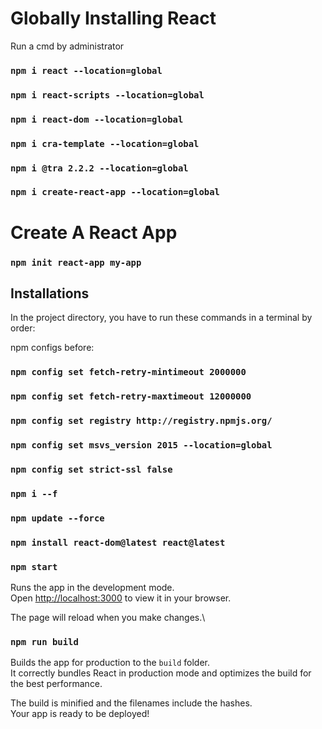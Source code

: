 # Globally Installing React
Run a cmd by administrator 

### `npm i react --location=global`

### `npm i react-scripts --location=global`

### `npm i react-dom --location=global`

### `npm i cra-template --location=global`

### `npm i @tra 2.2.2 --location=global`

### `npm i create-react-app --location=global`

# Create A React App

### `npm init react-app my-app`

## Installations

In the project directory, you have to run these commands in a terminal by order:

npm configs before:

### `npm config set fetch-retry-mintimeout 2000000`
### `npm config set fetch-retry-maxtimeout 12000000`
### `npm config set registry http://registry.npmjs.org/`
### `npm config set msvs_version 2015 --location=global`
### `npm config set strict-ssl false`

### `npm i --f`

### `npm update --force`

### `npm install react-dom@latest react@latest`

### `npm start`

Runs the app in the development mode.\
Open [http://localhost:3000](http://localhost:3000) to view it in your browser.

The page will reload when you make changes.\

### `npm run build`

Builds the app for production to the `build` folder.\
It correctly bundles React in production mode and optimizes the build for the best performance.

The build is minified and the filenames include the hashes.\
Your app is ready to be deployed!